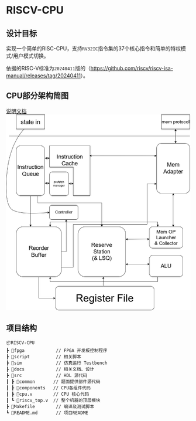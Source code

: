# RISCV-CPU
## 设计目标
实现一个简单的RISC-CPU，支持`RV32IC`指令集的37个核心指令和简单的特权模式/用户模式切换。

依据的RISC-V标准为`20240411`版的（<https://github.com/riscv/riscv-isa-manual/releases/tag/20240411>）。

## CPU部分架构简图
[说明文档](docs/design.md)
![pic](docs/design.png)

## 项目结构
```
📦RISCV-CPU
┣ 📂fpga            // FPGA 开发板控制程序
┣ 📂script          // 相关脚本
┣ 📂sim             // 仿真运行 Testbench
┣ 📂docs            // 相关文档、设计
┣ 📂src             // HDL 源代码
┃ ┣ 📂common       // 题面提供部件源代码
┃ ┣ 📂components   // CPU各组件代码
┃ ┣ 📜cpu.v        // CPU 核心代码
┃ ┗ 📜riscv_top.v  // 整个机器的顶层模块
┣ 📜Makefile        // 编译及测试脚本
┗ 📜README.md       // 项目README
```